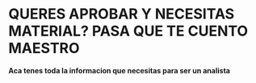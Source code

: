 # QUERES APROBAR Y NECESITAS MATERIAL? PASA QUE TE CUENTO MAESTRO
**Aca tenes toda la informacion que necesitas para ser un analista**
